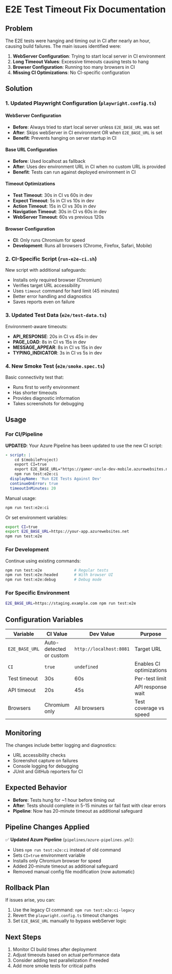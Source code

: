 # E2E Test Timeout Fix Documentation

## Problem

The E2E tests were hanging and timing out in CI after nearly an hour, causing build failures. The main issues identified were:

1. **WebServer Configuration**: Trying to start local server in CI environment
2. **Long Timeout Values**: Excessive timeouts causing tests to hang
3. **Browser Configuration**: Running too many browsers in CI
4. **Missing CI Optimizations**: No CI-specific configuration

## Solution

### 1. Updated Playwright Configuration (`playwright.config.ts`)

#### WebServer Configuration

- **Before**: Always tried to start local server unless `E2E_BASE_URL` was set
- **After**: Skips webServer in CI environment OR when `E2E_BASE_URL` is set
- **Benefit**: Prevents hanging on server startup in CI

#### Base URL Configuration

- **Before**: Used localhost as fallback
- **After**: Uses dev environment URL in CI when no custom URL is provided
- **Benefit**: Tests can run against deployed environment in CI

#### Timeout Optimizations

- **Test Timeout**: 30s in CI vs 60s in dev
- **Expect Timeout**: 5s in CI vs 10s in dev  
- **Action Timeout**: 15s in CI vs 30s in dev
- **Navigation Timeout**: 30s in CI vs 60s in dev
- **WebServer Timeout**: 60s vs previous 120s

#### Browser Configuration

- **CI**: Only runs Chromium for speed
- **Development**: Runs all browsers (Chrome, Firefox, Safari, Mobile)

### 2. CI-Specific Script (`run-e2e-ci.sh`)

New script with additional safeguards:

- Installs only required browser (Chromium)
- Verifies target URL accessibility
- Uses `timeout` command for hard limit (45 minutes)
- Better error handling and diagnostics
- Saves reports even on failure

### 3. Updated Test Data (`e2e/test-data.ts`)

Environment-aware timeouts:

- **API_RESPONSE**: 20s in CI vs 45s in dev
- **PAGE_LOAD**: 8s in CI vs 15s in dev
- **MESSAGE_APPEAR**: 8s in CI vs 15s in dev
- **TYPING_INDICATOR**: 3s in CI vs 5s in dev

### 4. New Smoke Test (`e2e/smoke.spec.ts`)

Basic connectivity test that:

- Runs first to verify environment
- Has shorter timeouts
- Provides diagnostic information
- Takes screenshots for debugging

## Usage

### For CI/Pipeline

**UPDATED**: Your Azure Pipeline has been updated to use the new CI script:

```yaml
- script: |
    cd $(mobileProject)
    export CI=true
    export E2E_BASE_URL="https://gamer-uncle-dev-mobile.azurewebsites.net"
    npm run test:e2e:ci
  displayName: 'Run E2E Tests Against Dev'
  continueOnError: true
  timeoutInMinutes: 20
```

Manual usage:

```bash
npm run test:e2e:ci
```

Or set environment variables:

```bash
export CI=true
export E2E_BASE_URL=https://your-app.azurewebsites.net
npm run test:e2e
```

### For Development

Continue using existing commands:

```bash
npm run test:e2e              # Regular tests
npm run test:e2e:headed       # With browser UI
npm run test:e2e:debug        # Debug mode
```

### For Specific Environment

```bash
E2E_BASE_URL=https://staging.example.com npm run test:e2e
```

## Configuration Variables

| Variable | CI Value | Dev Value | Purpose |
|----------|----------|-----------|---------|
| `E2E_BASE_URL` | Auto-detected or custom | `http://localhost:8081` | Target URL |
| `CI` | `true` | `undefined` | Enables CI optimizations |
| Test timeout | 30s | 60s | Per-test limit |
| API timeout | 20s | 45s | API response wait |
| Browsers | Chromium only | All browsers | Test coverage vs speed |

## Monitoring

The changes include better logging and diagnostics:

- URL accessibility checks
- Screenshot capture on failures
- Console logging for debugging
- JUnit and GitHub reporters for CI

## Expected Behavior

- **Before**: Tests hung for ~1 hour before timing out
- **After**: Tests should complete in 5-15 minutes or fail fast with clear errors
- **Pipeline**: Now has 20-minute timeout as additional safeguard

## Pipeline Changes Applied

✅ **Updated Azure Pipeline** (`pipelines/azure-pipelines.yml`):

- Uses `npm run test:e2e:ci` instead of old command
- Sets `CI=true` environment variable
- Installs only Chromium browser for speed
- Added 20-minute timeout as additional safeguard
- Removed manual config file modification (now automatic)

## Rollback Plan

If issues arise, you can:

1. Use the legacy CI command: `npm run test:e2e:ci-legacy`
2. Revert the `playwright.config.ts` timeout changes
3. Set `E2E_BASE_URL` manually to bypass webServer logic

## Next Steps

1. Monitor CI build times after deployment
2. Adjust timeouts based on actual performance data
3. Consider adding test parallelization if needed
4. Add more smoke tests for critical paths
